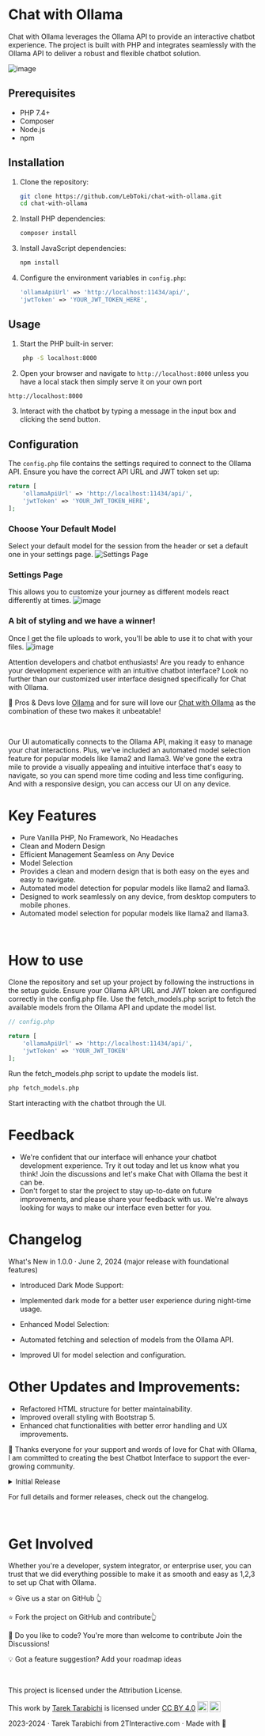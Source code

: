 # Chat with Ollama

Chat with Ollama leverages the Ollama API to provide an interactive chatbot experience. 
The project is built with PHP and integrates seamlessly with the Ollama API to deliver a robust and flexible chatbot solution.


![image](https://github.com/LebToki/chat-with-ollama/assets/img/CHAT-WITH-OLLAMA-Promo.jpg)

## Prerequisites

- PHP 7.4+
- Composer
- Node.js
- npm

## Installation

1. Clone the repository:
    ```sh
    git clone https://github.com/LebToki/chat-with-ollama.git
    cd chat-with-ollama
    ```

2. Install PHP dependencies:
    ```sh
    composer install
    ```

3. Install JavaScript dependencies:
    ```sh
    npm install
    ```

4. Configure the environment variables in `config.php`:
    ```php
    'ollamaApiUrl' => 'http://localhost:11434/api/',
    'jwtToken' => 'YOUR_JWT_TOKEN_HERE',
    ```

## Usage

1. Start the PHP built-in server:
```sh
    php -S localhost:8000
```

2. Open your browser and navigate to `http://localhost:8000` unless you have a local stack then simply serve it on your own port
```sh
http://localhost:8000
```

3. Interact with the chatbot by typing a message in the input box and clicking the send button.

## Configuration

The `config.php` file contains the settings required to connect to the Ollama API. Ensure you have the correct API URL and JWT token set up:

```php
return [
    'ollamaApiUrl' => 'http://localhost:11434/api/',
    'jwtToken' => 'YOUR_JWT_TOKEN_HERE',
];
```

### Choose Your Default Model
Select your default model for the session from the header or set a default one in your settings page.
![Settings Page](https://github.com/LebToki/chat-with-ollama/assets/957618/e7b157b7-4bdf-47ba-adfd-3912119d2790)

### Settings Page
This allows you to customize your journey as different models react differently at times.
![image](https://github.com/LebToki/chat-with-ollama/assets/957618/ceeba82f-1014-47d6-a023-81c83c9a9caa)

### A bit of styling and we have a winner! 
Once I get the file uploads to work, you'll be able to use it to chat with your files.
![image](https://github.com/LebToki/chat-with-ollama/assets/957618/75d5eed5-b051-4940-bd4c-a728bba91eb1)


Attention developers and chatbot enthusiasts! Are you ready to enhance your development experience with an intuitive chatbot interface? Look no further than our customized user interface designed specifically for Chat with Ollama.

🚀 Pros & Devs love [Ollama](https://ollama.com/) and for sure will love our [Chat with Ollama](https://github.com/LebToki/chat-with-ollama) as the combination of these two makes it unbeatable!

<br>

Our UI automatically connects to the Ollama API, making it easy to manage your chat interactions. Plus, we've included an automated model selection feature for popular models like llama2 and llama3. We've gone the extra mile to provide a visually appealing and intuitive interface that's easy to navigate, so you can spend more time coding and less time configuring. And with a responsive design, you can access our UI on any device.

# Key Features
- Pure Vanilla PHP, No Framework, No Headaches
- Clean and Modern Design	
- Efficient Management Seamless on Any Device	
- Model Selection
- Provides a clean and modern design that is both easy on the eyes and easy to navigate.	
- Automated model detection for popular models like llama2 and llama3.	
- Designed to work seamlessly on any device, from desktop computers to mobile phones.	
- Automated model selection for popular models like llama2 and llama3.

<br>

# How to use
Clone the repository and set up your project by following the instructions in the setup guide.
Ensure your Ollama API URL and JWT token are configured correctly in the config.php file.
Use the fetch_models.php script to fetch the available models from the Ollama API and update the model list.

```php
// config.php

return [
    'ollamaApiUrl' => 'http://localhost:11434/api/',
    'jwtToken' => 'YOUR_JWT_TOKEN'
];

```
Run the fetch_models.php script to update the models list.

```sh
php fetch_models.php
```

Start interacting with the chatbot through the UI.


#  Feedback
- We're confident that our interface will enhance your chatbot development experience. Try it out today and let us know what you think! Join the discussions and let's make Chat with Ollama the best it can be.
- Don't forget to star the project to stay up-to-date on future improvements, and please share your feedback with us. We're always looking for ways to make our interface even better for you.

# Changelog
What's New in 1.0.0 · June 2, 2024
(major release with foundational features)

- Introduced Dark Mode Support:

- Implemented dark mode for a better user experience during night-time usage.

- Enhanced Model Selection:

- Automated fetching and selection of models from the Ollama API.
- Improved UI for model selection and configuration.

# Other Updates and Improvements:

- Refactored HTML structure for better maintainability.
- Improved overall styling with Bootstrap 5.
- Enhanced chat functionalities with better error handling and UX improvements.

📢️ Thanks everyone for your support and words of love for Chat with Ollama, I am committed to creating the best Chatbot Interface to support the ever-growing community.

<details>
<summary>Initial Release</summary>

### Code Organization

- Initial setup of the project with organized structure for controllers, models, and views.
- Error Handling
- Basic error handling for API requests and user inputs.

### Front-end Enhancements

- Initial design of the UI with Bootstrap and FontAwesome integration.
Responsive design for better accessibility on all devices.

### Performance Considerations

- Basic optimizations for faster loading times.

### Accessibility and Usability

- Added alt attributes to all images for better accessibility.

### Modern PHP Features

- Utilized modern PHP features for better performance and readability.
</details>

For full details and former releases, check out the changelog.

<br/>

#  Get Involved
Whether you're a developer, system integrator, or enterprise user, you can trust that we did everything possible to make it as smooth and easy as 1,2,3 to set up Chat with Ollama.

⭐ Give us a star on GitHub 👆

⭐ Fork the project on GitHub and contribute👆

🚀 Do you like to code? You're more than welcome to contribute Join the Discussions!

💡 Got a feature suggestion? Add your roadmap ideas

<br/>

This project is licensed under the Attribution License.

<p xmlns:cc="http://creativecommons.org/ns#" >This work by <a rel="cc:attributionURL dct:creator" property="cc:attributionName" href="https://2tinteractive">Tarek Tarabichi</a> is licensed under <a href="http://creativecommons.org/licenses/by/4.0/?ref=chooser-v1" target="_blank" rel="license noopener noreferrer" style="display:inline-block;">CC BY 4.0<img style="height:22px!important;margin-left:3px;vertical-align:text-bottom;" src="https://mirrors.creativecommons.org/presskit/icons/cc.svg?ref=chooser-v1"><img style="height:22px!important;margin-left:3px;vertical-align:text-bottom;" src="https://mirrors.creativecommons.org/presskit/icons/by.svg?ref=chooser-v1"></a></p>
2023-2024 · Tarek Tarabichi from 2TInteractive.com · Made with 💙
